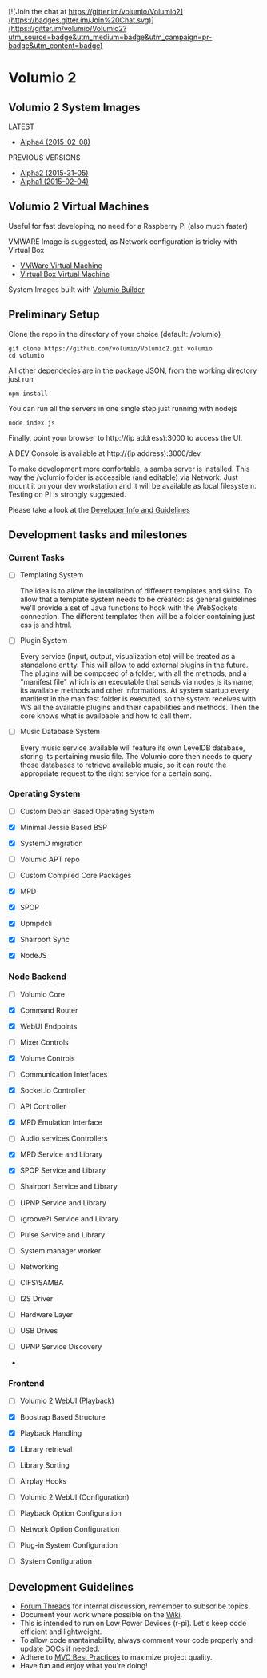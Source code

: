 [![Join the chat at https://gitter.im/volumio/Volumio2](https://badges.gitter.im/Join%20Chat.svg)](https://gitter.im/volumio/Volumio2?utm_source=badge&utm_medium=badge&utm_campaign=pr-badge&utm_content=badge)

# Volumio 2

## Volumio 2 System Images

LATEST

* [Alpha4 (2015-02-08)](http://repo.volumio.org/Volumio2/VolumioAlpha4-2015-08-02PI.img.zip)


PREVIOUS VERSIONS
* [Alpha2 (2015-31-05)](https://volumio.org/wp-content/uploads/Volumio2/VolumioAlpha2-2015-05-31PI.img.zip)
* [Alpha1 (2015-02-04)](http://volumio.org/wp-content/uploads/Volumio2/Volumioalpha1-2015-02-04PI.img.zip)



## Volumio 2 Virtual Machines 

Useful for fast developing, no need for a Raspberry Pi (also much faster)

VMWARE Image is suggested, as Network configuration is tricky with Virtual Box 

* [VMWare Virtual Machine](http://repo.volumio.org/Volumio2/DevTools/VolumioVM-VMWare.zip)
* [Virtual Box Virtual Machine](http://repo.volumio.org/Volumio2/DevTools/VolumioVM-VirtualBox.zip)



System Images built with [Volumio Builder](https://github.com/volumio/Build)

## Preliminary Setup

Clone the repo in the directory of your choice (default: /volumio)

```shell
git clone https://github.com/volumio/Volumio2.git volumio
cd volumio
```

All other dependecies are in the package JSON, from the working directory just run

```shell
npm install
```

You can run all the servers in one single step just running with nodejs

```shell
node index.js
```

Finally, point your browser to http://(ip address):3000 to access the UI.

A DEV Console is available at http://(ip address):3000/dev

To make development more confortable, a samba server is installed. This way the /volumio folder is accessible (and editable) via Network. Just mount it on your dev workstation and it will be available as local filesystem.
Testing on PI is strongly suggested.

Please take a look at the [Developer Info and Guidelines](https://github.com/volumio/Volumio2/wiki/Setting-Up-a-Dev-Environment)

## Development tasks and milestones

### Current Tasks

- [ ] Templating System

    The idea is to allow the installation of different templates and skins. To allow that a template system needs to be created: as general guidelines we'll provide a set of Java functions to hook with the WebSockets connection. The different templates then will be a folder containing just css js and html.

- [ ] Plugin System

    Every service (input, output, visualization etc) will be treated as a standalone entity. This will allow to add external plugins in the future. The plugins will be composed of a folder, with all the methods, and a "manifest file" which is an executable that sends via nodes js its name, its available methods and other informations. At system startup every manifest in the manifest folder is executed, so the system receives with WS all the available plugins and their capabilities and methods.  Then the core knows what is availbable and how to call them. 

- [ ] Music Database System

    Every music service available will feature its own LevelDB database, storing its pertaining music file. The Volumio core then needs to query those databases to retrieve available music, so it can route the appropriate request to the right service for a certain song. 

### Operating System

- [ ] Custom Debian Based Operating System
 - [X] Minimal Jessie Based BSP
 - [X] SystemD migration
 - [ ] Volumio APT repo

- [ ] Custom Compiled Core Packages
 - [X] MPD
 - [X] SPOP
 - [X] Upmpdcli
 - [X] Shairport Sync
 - [X] NodeJS

### Node Backend

- [ ] Volumio Core
 - [X] Command Router
 - [X] WebUI Endpoints
 - [ ] Mixer Controls
 - [X] Volume Controls
 
- [ ] Communication Interfaces 
 - [X] Socket.io Controller
 - [ ] API Controller 
 - [X] MPD Emulation Interface

- [ ] Audio services Controllers
 - [X] MPD Service and Library
 - [X] SPOP Service and Library
 - [ ] Shairport Service and Library
 - [ ] UPNP Service and Library
 - [ ] \(groove?\) Service and Library
 - [ ] Pulse Service and Library

- [ ] System manager worker
 - [ ] Networking
 - [ ] CIFS\SAMBA
 - [ ] I2S Driver
 - [ ] Hardware Layer
 - [ ] USB Drives
 - [ ] UPNP Service Discovery 
 - 
### Frontend

- [ ] Volumio 2 WebUI (Playback)
 - [X] Boostrap Based Structure
 - [X] Playback Handling
 - [X] Library retrieval
 - [ ] Library Sorting 
 - [ ] Airplay Hooks

- [ ] Volumio 2 WebUI (Configuration)
 - [ ] Playback Option Configuration
 - [ ] Network Option Configuration
 - [ ] Plug-in System Configuration
 - [ ] System Configuration

## Development Guidelines

* [Forum Threads](http://volumio.org/forum/discussion-t2098-10.html) for internal discussion, remember to subscribe topics.
* Document your work where possible on the [Wiki](https://github.com/volumio/Volumio2/wiki).
* This is intended to run on Low Power Devices (r-pi). Let's keep code efficient and lightweight.
* To allow code mantainability, always comment your code properly and update DOCs if needed.
* Adhere to [MVC Best Practices](http://www.yiiframework.com/doc/guide/1.1/en/basics.best-practices) to maximize project quality.
* Have fun and enjoy what you're doing!
